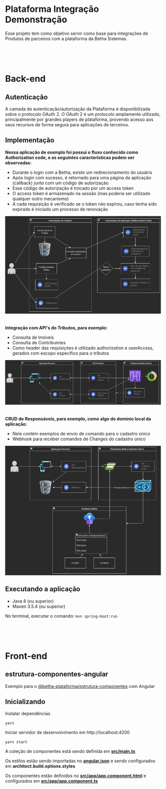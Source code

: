 # Plataforma Integração Demonstração

Esse projeto tem como objetivo servir como base para integrações de Produtos de parceiros com a plataforma da Betha Sistemas.

<br><br><br>

# Back-end

## Autenticação

A camada de autenticação/autorização da Plataforma é disponibilizada sobre o protocolo OAuth 2. O OAuth 2 é um protocolo amplamente utilizado, 
principalmente por grandes players de plataforma, provendo acesso aos seus recursos de forma segura para aplicações de terceiros.

## Implementação

**Nessa aplicação de exemplo foi possuí o fluxo conhecido como Authorization code, e as seguintes características podem ser observadas:**
- Durante o login com a Betha, existe um redirecionamento do usuário
- Após login com sucesso, é retornado para uma página da aplicação (callback) junto com um código de autorização
- Esse código de autorização é trocado por um access token
- O access token é armazenado na sessão (mas poderia ser utilizado qualquer outro mecanismo)
- A cada requisição é verificado se o token não expirou, caso tenha sido expirado é iniciado um processo de renovação

![](back/doc/img/autenticacao.png)
<br><br><br>
**Integração com API's do Tributos, para exemplo:**
- Consulta de Imóveis
- Consulta de Contribuintes
- Como header das requisições é utilizado authorization e userAccess, gerados com escopo especifico para o tributos

![](back/doc/img/integracoes.png)
<br><br><br>
**CRUD de Responsáveis, para exemplo, como algo do domínio local da aplicação:**
- Nela contém exemplos de envio de comando para o cadastro único
- Webhook para receber comandos de Changes do cadastro único

![](back/doc/img/cadastrounico.png)

## Executando a aplicação
- Java 8 (ou superior)
- Maven 3.5.4 (ou superior)

No terminal, executar o comando: ```mvn spring-boot:run```


<br><br><br>

# Front-end



## estrutura-componentes-angular

Exemplo para o [@betha-plataforma/estrutura-componentes](https://github.com/betha-plataforma/estrutura-componentes) com Angular

## Inicializando

Instalar dependências

```
yarn
```

Iniciar servidor de desenvolvimento em http://localhost:4200

```
yarn start
```

A coleção de componentes está sendo definida em [**src/main.ts**](./src/main.ts)

Os estilos estão sendo importadas no [**angular.json**](./angular.json) e sendo configurados em **architect.build.options.styles**

Os componentes estão definidos no [**src/app/app.component.html**](./src/app/app.component.html) e configurados em [**src/app/app.component.ts**](./src/app/app.component.ts)
